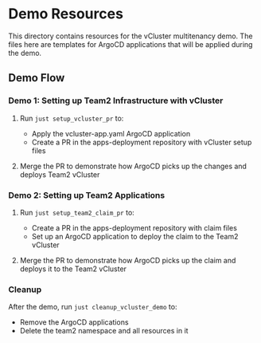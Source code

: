 # Demo Resources

This directory contains resources for the vCluster multitenancy demo. The files here are templates for ArgoCD applications that will be applied during the demo.

## Demo Flow

### Demo 1: Setting up Team2 Infrastructure with vCluster

1. Run `just setup_vcluster_pr` to:
   - Apply the vcluster-app.yaml ArgoCD application
   - Create a PR in the apps-deployment repository with vCluster setup files

2. Merge the PR to demonstrate how ArgoCD picks up the changes and deploys Team2 vCluster

### Demo 2: Setting up Team2 Applications

1. Run `just setup_team2_claim_pr` to:
   - Create a PR in the apps-deployment repository with claim files
   - Set up an ArgoCD application to deploy the claim to the Team2 vCluster

2. Merge the PR to demonstrate how ArgoCD picks up the claim and deploys it to the Team2 vCluster

### Cleanup

After the demo, run `just cleanup_vcluster_demo` to:
   - Remove the ArgoCD applications
   - Delete the team2 namespace and all resources in it